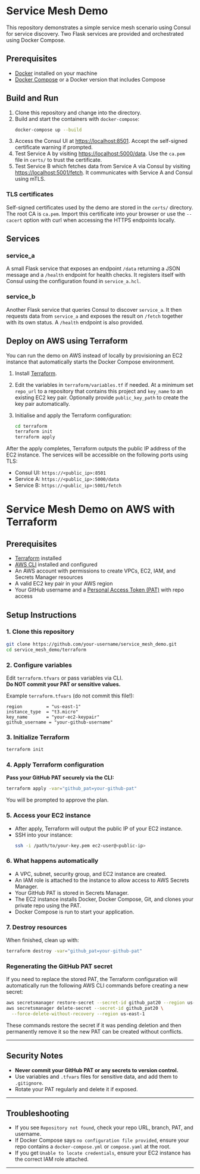 # Service Mesh Demo

This repository demonstrates a simple service mesh scenario using Consul for service discovery. Two Flask services are provided and orchestrated using Docker Compose.

## Prerequisites

- [Docker](https://docs.docker.com/get-docker/) installed on your machine
- [Docker Compose](https://docs.docker.com/compose/install/) or a Docker version that includes Compose

## Build and Run

1. Clone this repository and change into the directory.
2. Build and start the containers with `docker-compose`:
   ```bash
   docker-compose up --build
   ```
3. Access the Consul UI at [https://localhost:8501](https://localhost:8501). Accept the self-signed certificate warning if prompted.
4. Test Service A by visiting [https://localhost:5000/data](https://localhost:5000/data). Use the `ca.pem` file in `certs/` to trust the certificate.
5. Test Service B which fetches data from Service A via Consul by visiting [https://localhost:5001/fetch](https://localhost:5001/fetch). It communicates with Service A and Consul using mTLS.

### TLS certificates

Self-signed certificates used by the demo are stored in the `certs/` directory. The root CA is `ca.pem`. Import this certificate into your browser or use the `--cacert` option with curl when accessing the HTTPS endpoints locally.

## Services

### service_a

A small Flask service that exposes an endpoint `/data` returning a JSON message and a `/health` endpoint for health checks. It registers itself with Consul using the configuration found in `service_a.hcl`.

### service_b

Another Flask service that queries Consul to discover `service_a`. It then requests data from `service_a` and exposes the result on `/fetch` together with its own status. A `/health` endpoint is also provided.


## Deploy on AWS using Terraform

You can run the demo on AWS instead of locally by provisioning an EC2 instance
that automatically starts the Docker Compose environment.

1. Install [Terraform](https://www.terraform.io/downloads).
2. Edit the variables in `terraform/variables.tf` if needed. At a minimum set
   `repo_url` to a repository that contains this project and `key_name` to an
   existing EC2 key pair. Optionally provide `public_key_path` to create the key
   pair automatically.
3. Initialise and apply the Terraform configuration:

   ```bash
   cd terraform
   terraform init
   terraform apply
   ```

After the apply completes, Terraform outputs the public IP address of the EC2
instance. The services will be accessible on the following ports using TLS:

- Consul UI: `https://<public_ip>:8501`
- Service A: `https://<public_ip>:5000/data`
- Service B: `https://<public_ip>:5001/fetch`

# Service Mesh Demo on AWS with Terraform

## Prerequisites

- [Terraform](https://www.terraform.io/downloads.html) installed
- [AWS CLI](https://docs.aws.amazon.com/cli/latest/userguide/getting-started-install.html) installed and configured
- An AWS account with permissions to create VPCs, EC2, IAM, and Secrets Manager resources
- A valid EC2 key pair in your AWS region
- Your GitHub username and a [Personal Access Token (PAT)](https://github.com/settings/tokens) with repo access

## Setup Instructions

### 1. Clone this repository

```bash
git clone https://github.com/your-username/service_mesh_demo.git
cd service_mesh_demo/terraform
```

### 2. Configure variables

Edit `terraform.tfvars` or pass variables via CLI.  
**Do NOT commit your PAT or sensitive values.**

Example `terraform.tfvars` (do not commit this file!):
```hcl
region         = "us-east-1"
instance_type  = "t3.micro"
key_name       = "your-ec2-keypair"
github_username = "your-github-username"
```

### 3. Initialize Terraform

```bash
terraform init
```

### 4. Apply Terraform configuration

**Pass your GitHub PAT securely via the CLI:**
```bash
terraform apply -var="github_pat=your-github-pat"
```
You will be prompted to approve the plan.

### 5. Access your EC2 instance

- After apply, Terraform will output the public IP of your EC2 instance.
- SSH into your instance:
  ```bash
  ssh -i /path/to/your-key.pem ec2-user@<public-ip>
  ```

### 6. What happens automatically

- A VPC, subnet, security group, and EC2 instance are created.
- An IAM role is attached to the instance to allow access to AWS Secrets Manager.
- Your GitHub PAT is stored in Secrets Manager.
- The EC2 instance installs Docker, Docker Compose, Git, and clones your private repo using the PAT.
- Docker Compose is run to start your application.

### 7. Destroy resources

When finished, clean up with:
```bash
terraform destroy -var="github_pat=your-github-pat"
```

### Regenerating the GitHub PAT secret

If you need to replace the stored PAT, the Terraform configuration will
automatically run the following AWS CLI commands before creating a new
secret:

```bash
aws secretsmanager restore-secret --secret-id github_pat20 --region us-east-1
aws secretsmanager delete-secret --secret-id github_pat20 \
  --force-delete-without-recovery --region us-east-1
```

These commands restore the secret if it was pending deletion and then
permanently remove it so the new PAT can be created without conflicts.

---

## Security Notes

- **Never commit your GitHub PAT or any secrets to version control.**
- Use variables and `.tfvars` files for sensitive data, and add them to `.gitignore`.
- Rotate your PAT regularly and delete it if exposed.

---

## Troubleshooting

- If you see `Repository not found`, check your repo URL, branch, PAT, and username.
- If Docker Compose says `no configuration file provided`, ensure your repo contains a `docker-compose.yml` or `compose.yaml` at the root.
- If you get `Unable to locate credentials`, ensure your EC2 instance has the correct IAM role attached.

---
